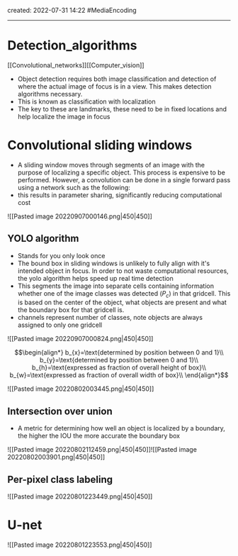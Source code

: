 created: 2022-07-31 14:22
#MediaEncoding

---
# Detection_algorithms

[[Convolutional_networks]][[Computer_vision]]

- Object detection requires both image classification and detection of where the actual image of focus is in a view. This makes detection algorithms necessary.
- This is known as classification with localization
- The key to these are landmarks, these need to be in fixed locations and help localize the image in focus
# Convolutional sliding windows
- A sliding window moves through segments of an image with the purpose of localizing a specific object. This process is expensive to be performed. However, a convolution can be done in a single forward pass using a network such as the following:
- this results in parameter sharing, significantly reducing computational cost 

![[Pasted image 20220907000146.png|450|450]]

## YOLO algorithm
- Stands for you only look once
- The bound box in sliding windows is unlikely to fully align with it's intended object in focus. In order to not waste computational resources, the yolo algorithm helps speed up real time detection
- This segments the image into separate cells containing information whether one of the image classes was detected ($P_{c}$)  in that gridcell. This is based on the center of the object, what objects are present and what the boundary box for that gridcell is.
- channels represent number of classes, note objects are always assigned to only one gridcell


![[Pasted image 20220907000824.png|450|450]]

$$\begin{align*}
b_{x}=\text{determined by position between 0 and 1}\\
b_{y}=\text{determined by position between 0 and 1}\\
b_{h}=\text{expressed as fraction of overall height of box}\\
b_{w}=\text{expressed as fraction of overall width of box}\\
\end{align*}$$


![[Pasted image 20220802003445.png|450|450]]


## Intersection over union
- A metric for determining how well an object is localized by a boundary, the higher the IOU the more accurate the boundary box

![[Pasted image 20220802112459.png|450|450]]![[Pasted image 20220802003901.png|450|450]]

## Per-pixel class labeling
![[Pasted image 20220801223449.png|450|450]]


# U-net
![[Pasted image 20220801223553.png|450|450]]

